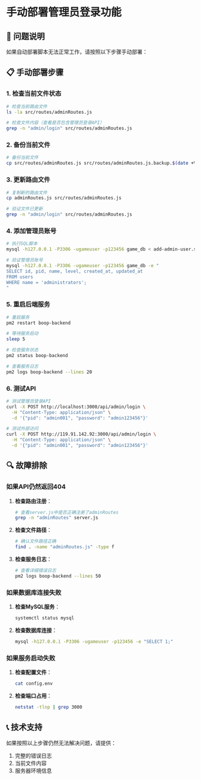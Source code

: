 # 手动部署管理员登录功能

## 🚨 问题说明

如果自动部署脚本无法正常工作，请按照以下步骤手动部署：

## 📋 手动部署步骤

### 1. 检查当前文件状态

```bash
# 检查当前路由文件
ls -la src/routes/adminRoutes.js

# 检查文件内容（查看是否包含管理员登录API）
grep -n "admin/login" src/routes/adminRoutes.js
```

### 2. 备份当前文件

```bash
# 备份当前文件
cp src/routes/adminRoutes.js src/routes/adminRoutes.js.backup.$(date +%Y%m%d_%H%M%S)
```

### 3. 更新路由文件

```bash
# 复制新的路由文件
cp adminRoutes.js src/routes/adminRoutes.js

# 验证文件已更新
grep -n "admin/login" src/routes/adminRoutes.js
```

### 4. 添加管理员账号

```bash
# 执行SQL脚本
mysql -h127.0.0.1 -P3306 -ugameuser -p123456 game_db < add-admin-user.sql

# 验证管理员账号
mysql -h127.0.0.1 -P3306 -ugameuser -p123456 game_db -e "
SELECT id, pid, name, level, created_at, updated_at 
FROM users 
WHERE name = 'administrators';
"
```

### 5. 重启后端服务

```bash
# 重启服务
pm2 restart boop-backend

# 等待服务启动
sleep 5

# 检查服务状态
pm2 status boop-backend

# 查看服务日志
pm2 logs boop-backend --lines 20
```

### 6. 测试API

```bash
# 测试管理员登录API
curl -X POST http://localhost:3000/api/admin/login \
  -H "Content-Type: application/json" \
  -d '{"pid": "admin001", "password": "admin123456"}'

# 测试外部访问
curl -X POST http://119.91.142.92:3000/api/admin/login \
  -H "Content-Type: application/json" \
  -d '{"pid": "admin001", "password": "admin123456"}'
```

## 🔍 故障排除

### 如果API仍然返回404

1. **检查路由注册**：
   ```bash
   # 查看server.js中是否正确注册了adminRoutes
   grep -n "adminRoutes" server.js
   ```

2. **检查文件路径**：
   ```bash
   # 确认文件路径正确
   find . -name "adminRoutes.js" -type f
   ```

3. **检查服务日志**：
   ```bash
   # 查看详细错误日志
   pm2 logs boop-backend --lines 50
   ```

### 如果数据库连接失败

1. **检查MySQL服务**：
   ```bash
   systemctl status mysql
   ```

2. **检查数据库连接**：
   ```bash
   mysql -h127.0.0.1 -P3306 -ugameuser -p123456 -e "SELECT 1;"
   ```

### 如果服务启动失败

1. **检查配置文件**：
   ```bash
   cat config.env
   ```

2. **检查端口占用**：
   ```bash
   netstat -tlnp | grep 3000
   ```

## 📞 技术支持

如果按照以上步骤仍然无法解决问题，请提供：

1. 完整的错误日志
2. 当前文件内容
3. 服务器环境信息 
